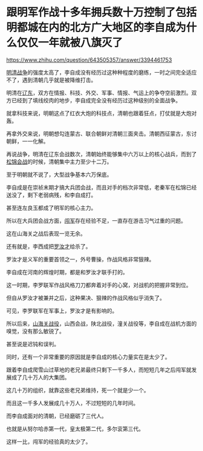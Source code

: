 # 跟明军作战十多年拥兵数十万控制了包括明都城在内的北方广大地区的李自成为什么仅仅一年就被八旗灭了

https://www.zhihu.com/question/643505357/answer/3394461753

[明清战争](https://zhida.zhihu.com/search?content_id=647251698&content_type=Answer&match_order=1&q=%E6%98%8E%E6%B8%85%E6%88%98%E4%BA%89&zhida_source=entity)的强度太高了，李自成没有经历过这种种程度的磨练，一时之间完全适应不了，遇到清朝几乎就是被降维打击。

明清在[辽东](https://zhida.zhihu.com/search?content_id=647251698&content_type=Answer&match_order=1&q=%E8%BE%BD%E4%B8%9C&zhida_source=entity)，双方在情报、科技、外交、军事、情报、气运上的争夺空前激烈。双方已经到了填线绞肉的地步，李自成完全没有经历过这种级别的全面战争。

就拿科技来说，明朝这点了红衣大炮的科技点，清朝也跟着狂点，打仗就是大炮对轰。

再拿外交来说，明朝想勾连蒙古、联合朝鲜对清朝三面夹击。清朝西征蒙古，东讨朝鲜，一一化解。

再说战争，明清在辽东会战数次，清朝始终能够集中六万以上的核心战兵，而到了[松锦会战](https://zhida.zhihu.com/search?content_id=647251698&content_type=Answer&match_order=1&q=%E6%9D%BE%E9%94%A6%E4%BC%9A%E6%88%98&zhida_source=entity)的时候，清朝集中主力至少十二万。

至于明朝就不说了，大型战争基本六万保底。

李自成是在崇祯末期才搞大兵团会战，而且对手的档次非常低，老秦军在松锦已经送没了，剩下老弱病残，和李自成打。

甚至连左良玉都成了明军的核心主力。

所以在大兵团会战方面，[闯军](https://zhida.zhihu.com/search?content_id=647251698&content_type=Answer&match_order=1&q=%E9%97%AF%E5%86%9B&zhida_source=entity)存在经验不足，一直存在游击习气过重的问题。

这在山海关之战后表现一览无余。

还有就是，李西成把[罗汝才](https://zhida.zhihu.com/search?content_id=647251698&content_type=Answer&match_order=1&q=%E7%BD%97%E6%B1%9D%E6%89%8D&zhida_source=entity)给杀了。

罗汝才是义军的重要首领之一，外号曹操，作战风格非常狠辣。

李自成在河南的辉煌时期，都是和罗汝才联手打的。

这一时期，李罗联军作战风格刀刀都奔着对手的心窝，对战机的把握非常到位。

但自从罗汝才被兼并之后，这种果决、狠辣的作战风格似乎消失了。

可见，李罗联军在军事上，罗汝才是有影响的。

所以后来，[山海关战役](https://zhida.zhihu.com/search?content_id=647251698&content_type=Answer&match_order=1&q=%E5%B1%B1%E6%B5%B7%E5%85%B3%E6%88%98%E5%BD%B9&zhida_source=entity)，山西会战，陕北战役，潼关战役等，李自成在战机方面的嗅觉，没有那么敏锐了。

甚至说是迟钝和误判。

同时，还有一个非常重要的原因就是李自成的核心力量实在是太少了。

跟着李自成爬雪山过草地的老兄弟最终只剩下一千多人，而短短几年之后闯军就发展成了几十万人的大集团。

这几十万的组织，就靠这些老兄弟维持，死一个就是少一个。

而且这一千多人发展成几十万人，不过短短的几年时间。

而李自成面对的清朝，已经磨砺了三代人。

也就是从努尔哈赤第一代，皇太极第二代，多尔衮第三代。

这样一比，闯军的经验真的太少了。